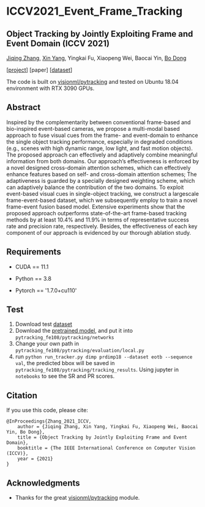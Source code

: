 # ICCV2021_Event_Frame_Tracking

## Object Tracking by Jointly Exploiting Frame and Event Domain (ICCV 2021)

[Jiqing Zhang](https://zhangjiqing.com), [Xin Yang](https://xinyangdut.github.io/), Yingkai Fu, Xiaopeng Wei, Baocai Yin, [Bo Dong](https://dongshuhao.github.io/)

[[project](https://zhangjiqing.com/publication/object-tracking-by-jointly-exploiting-frame-and-event-domain-iccv-2021/)] [paper] [[dataset](https://zhangjiqing.com/dataset/)]

The code is built on [visionml/pytracking](https://github.com/visionml/pytracking)  and tested on Ubuntu 18.04 environment with RTX 3090 GPUs.

## Abstract

Inspired by the complementarity between conventional frame-based and bio-inspired event-based cameras, we propose a multi-modal based approach to fuse visual cues from the frame- and event-domain to enhance the single object tracking performance, especially in degraded conditions (e.g., scenes with high dynamic range, low light, and fast motion objects). The proposed approach can effectively and adaptively combine meaningful information from both domains. Our approach’s effectiveness is enforced by a novel designed cross-domain attention schemes, which can effectively enhance features based on self- and cross-domain attention schemes; The adaptiveness is guarded by a specially designed weighting scheme, which can adaptively balance the contribution of the two domains. To exploit event-based visual cues in single-object tracking, we construct a largescale frame-event-based dataset, which we subsequently employ to train a novel frame-event fusion based model. Extensive experiments show that the proposed approach outperforms state-of-the-art frame-based tracking methods by at least 10.4% and 11.9% in terms of representative success rate and precision rate, respectively. Besides, the effectiveness of each key component of our approach is evidenced by our thorough ablation study.

## Requirements

* CUDA == 11.1

* Python == 3.8
 
* Pytorch == '1.7.0+cu110'

## Test
1. Download test [dataset](https://zhangjiqing.com/dataset/)
2. Download the [pretrained model](https://1drv.ms/u/s!AoopRFuuZ7xogQf98JG4QgcxA08y?e=fVp2EM), and put it into ``` pytracking_fe108/pytracking/networks ```
3. Change your own path in ``` pytracking_fe108/pytracking/evaluation/local.py ```
4. run ``` python run_tracker.py dimp prdimp18 --dataset eotb --sequence val ```, the predicted bbox will be saved in ``` pytracking_fe108/pytracking/tracking_results ```. Using jupyter in ```notebooks``` to see the SR and PR scores.

## Citation
If you use this code, please cite:

```
@InProceedings{Zhang_2021_ICCV,
    author = {Jiqing Zhang, Xin Yang, Yingkai Fu, Xiaopeng Wei, Baocai Yin, Bo Dong},
    title = {Object Tracking by Jointly Exploiting Frame and Event Domain},
    booktitle = {The IEEE International Conference on Computer Vision (ICCV)},
    year = {2021}
} 
```

## Acknowledgments
* Thanks for the great [visionml/pytracking](https://github.com/visionml/pytracking) module.
